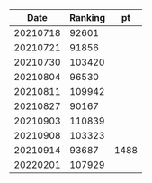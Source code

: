 |Date|Ranking|pt|
|--|--|--|
|20210718|92601|
|20210721|91856|
|20210730|103420|
|20210804|96530|
|20210811|109942|
|20210827|90167|
|20210903|110839|
|20210908|103323|
|20210914|93687|1488|
|20220201|107929|